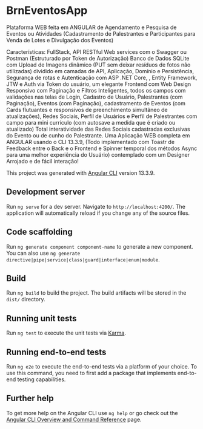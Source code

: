 # BrnEventosApp

Plataforma WEB feita em ANGULAR de Agendamento e Pesquisa de Eventos ou Atividades (Cadastramento de Palestrantes e Participantes para Venda de Lotes e Divulgação dos Eventos)

Características: FullStack, API RESTful Web services com o Swagger ou Postman (Estruturado por Token de Autorização) Banco de Dados SQLite com Upload de Imagens dinâmico (PUT sem deixar resíduos de fotos não utilizadas) dividido em camadas de API, Aplicação, Domínio e Persistência, Segurança de rotas e Autenticação com ASP .NET Core, , Entity Framework, JTW e Auth via Token do usuário, um elegante Frontend com Web Design Responsivo com Paginação e Filtros Inteligentes, todos os campos com validações nas telas de Login, Cadastro de Usuário, Palestrantes (com Paginação), Eventos (com Paginação), cadastramento de Eventos (com Cards flutuantes e responsivos de preenchimento simultâneo de atualizações), Redes Sociais, Perfil de Usuários e Perfil de Palestrantes com campo para mini currículo (com autosave a medida que é criado ou atualizado) Total interatividade das Redes Sociais cadastradas exclusivas do Evento ou de cunho do Palestrante. Uma Aplicação WEB completa em ANGULAR usando o CLI 13.3.9, (Todo implementado com Toastr de Feedback entre o Back e o Frontend e Spinner temporal dos métodos Async para uma melhor experiência do Usuário) contemplado com um Designer Arrojado e de fácil interação! 

This project was generated with [Angular CLI](https://github.com/angular/angular-cli) version 13.3.9.

## Development server

Run `ng serve` for a dev server. Navigate to `http://localhost:4200/`. The application will automatically reload if you change any of the source files.

## Code scaffolding

Run `ng generate component component-name` to generate a new component. You can also use `ng generate directive|pipe|service|class|guard|interface|enum|module`.

## Build

Run `ng build` to build the project. The build artifacts will be stored in the `dist/` directory.

## Running unit tests

Run `ng test` to execute the unit tests via [Karma](https://karma-runner.github.io).

## Running end-to-end tests

Run `ng e2e` to execute the end-to-end tests via a platform of your choice. To use this command, you need to first add a package that implements end-to-end testing capabilities.

## Further help

To get more help on the Angular CLI use `ng help` or go check out the [Angular CLI Overview and Command Reference](https://angular.io/cli) page.
